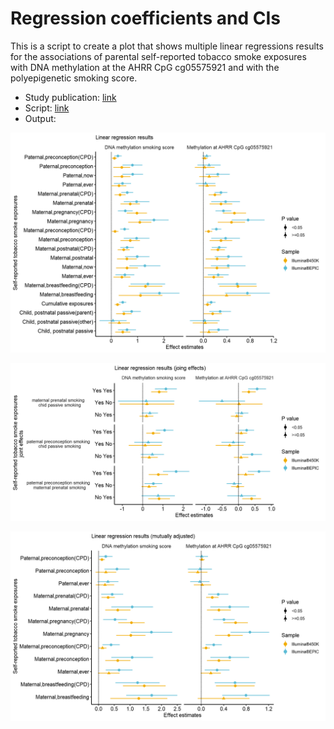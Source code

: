 # Regression coefficients and CIs

This is a script to create a plot that shows multiple linear regressions results for the associations of parental self-reported tobacco smoke exposures with DNA methylation at the AHRR CpG cg05575921 and with the polyepigenetic smoking score.

- Study publication: [link](https://aacrjournals.org/cebp/article/30/8/1517/671018/Epigenetic-Biomarkers-of-Prenatal-Tobacco-Smoke)
- Script: [link](./regression_plot.Rmd)
- Output:

<p align="center">
<img src='../../_static/linear_regression1.png' width='800'>
</p>

<p align="center">
<img src='../../_static/linear_regression2.png' width='800'>
</p>

<p align="center">
<img src='../../_static/linear_regression3.png' width='800'>
</p>
